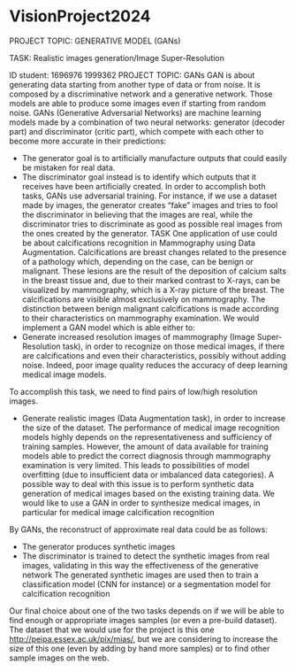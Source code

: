 # VisionProject2024
PROJECT TOPIC: GENERATIVE MODEL (GANs)

TASK: Realistic images generation/Image Super-Resolution

ID student: 1696976 1999362
PROJECT TOPIC: GANs
GAN is about generating data starting from another type of data or from noise. It is composed by a discriminative network and a generative network. Those models are able to produce some images even if starting from random noise.
GANs (Generative Adversarial Networks) are machine learning models made by a combination of two neural networks: generator (decoder part) and discriminator (critic part), which compete with each other to become more accurate in their predictions:
-	The generator goal is to artificially manufacture outputs that could easily be mistaken for real data.
-	The discriminator goal instead is to identify which outputs that it receives have been artificially created.
In order to accomplish both tasks, GANs use adversarial training. For instance, if we use a dataset made by images, the generator creates “fake” images and tries to fool the discriminator in believing that the images are real, while the discriminator tries to discriminate as good as possible real images from the ones created by the generator.
TASK
One application of use could be about calcifications recognition in Mammography using Data Augmentation.
Calcifications are breast changes related to the presence of a pathology which, depending on the case, can be benign or malignant. These lesions are the result of the deposition of calcium salts in the breast tissue and, due to their marked contrast to X-rays, can be visualized by mammography, which is a X-ray picture of the breast.
The calcifications are visible almost exclusively on mammography. The distinction between benign malignant calcifications is made according to their characteristics on mammography examination.
We would implement a GAN model which is able either to:
-	Generate increased resolution images of mammography (Image Super-Resolution task), in order to recognize on those medical images, if there are calcifications and even their characteristics, possibly without adding noise. Indeed, poor image quality reduces the accuracy of deep learning medical image models.

To accomplish this task, we need to find pairs of low/high resolution images.

-	Generate realistic images (Data Augmentation task), in order to increase the size of the dataset. The performance of medical image recognition models highly depends on the representativeness and sufficiency of training samples. However, the amount of data available for training models able to predict the correct diagnosis through mammography examination is very limited. This leads to possibilities of model overfitting (due to insufficient data or imbalanced data categories). A possible way to deal with this issue is to perform synthetic data generation of medical images based on the existing training data. We would like to use a GAN in order to synthesize medical images, in particular for medical image calcification recognition

By GANs, the reconstruct of approximate real data could be as follows:
-	The generator produces synthetic images
-	The discriminator is trained to detect the synthetic images from real images, validating in this way the effectiveness of the generative network
The generated synthetic images are used then to train a classification model (CNN for instance) or a segmentation model for calcification recognition

Our final choice about one of the two tasks depends on if we will be able to find enough or appropriate images samples (or even a pre-build dataset). 
The dataset that we would use for the project is this one http://peipa.essex.ac.uk/pix/mias/, but we are considering to increase the size of this one (even by adding by hand more samples) or to find other sample images on the web.

